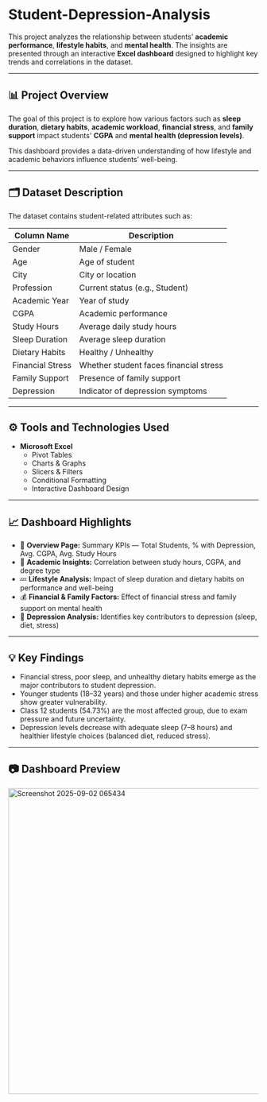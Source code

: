 # Student-Depression-Analysis

This project analyzes the relationship between students’ **academic performance**, **lifestyle habits**, and **mental health**. The insights are presented through an interactive **Excel dashboard** designed to highlight key trends and correlations in the dataset.

---

## 📊 Project Overview

The goal of this project is to explore how various factors such as **sleep duration**, **dietary habits**, **academic workload**, **financial stress**, and **family support** impact students' **CGPA** and **mental health (depression levels)**.

This dashboard provides a data-driven understanding of how lifestyle and academic behaviors influence students’ well-being.

---

## 🗂️ Dataset Description

The dataset contains student-related attributes such as:

| Column Name | Description |
|--------------|-------------|
| Gender | Male / Female |
| Age | Age of student |
| City | City or location |
| Profession | Current status (e.g., Student) |
| Academic Year | Year of study |
| CGPA | Academic performance |
| Study Hours | Average daily study hours |
| Sleep Duration | Average sleep duration |
| Dietary Habits | Healthy / Unhealthy |
| Financial Stress | Whether student faces financial stress |
| Family Support | Presence of family support |
| Depression | Indicator of depression symptoms |

---

## ⚙️ Tools and Technologies Used

- **Microsoft Excel**
  - Pivot Tables
  - Charts & Graphs
  - Slicers & Filters
  - Conditional Formatting
  - Interactive Dashboard Design

---

## 📈 Dashboard Highlights

- 📌 **Overview Page:** Summary KPIs — Total Students, % with Depression, Avg. CGPA, Avg. Study Hours  
- 🧩 **Academic Insights:** Correlation between study hours, CGPA, and degree type  
- 💤 **Lifestyle Analysis:** Impact of sleep duration and dietary habits on performance and well-being  
- 💰 **Financial & Family Factors:** Effect of financial stress and family support on mental health  
- 🧠 **Depression Analysis:** Identifies key contributors to depression (sleep, diet, stress)

---

## 💡 Key Findings

- Financial stress, poor sleep, and unhealthy dietary habits emerge as the major contributors to student depression.
- Younger students (18–32 years) and those under higher academic stress show greater vulnerability.
- Class 12 students (54.73%) are the most affected group, due to exam pressure and future uncertainty.
- Depression levels decrease with adequate sleep (7–8 hours) and healthier lifestyle choices (balanced diet, reduced stress).

---

## 📷 Dashboard Preview
<img width="1379" height="616" alt="Screenshot 2025-09-02 065434" src="https://github.com/user-attachments/assets/1cd3a340-5bf0-4e50-972e-f6bff7636356" />

